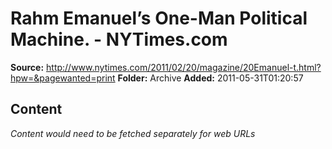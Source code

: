 # Rahm Emanuel’s One-Man Political Machine. - NYTimes.com

**Source:** http://www.nytimes.com/2011/02/20/magazine/20Emanuel-t.html?hpw=&pagewanted=print
**Folder:** Archive
**Added:** 2011-05-31T01:20:57




## Content
*Content would need to be fetched separately for web URLs*
